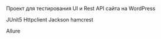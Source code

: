 Проект для тестирования UI и Rest API сайта на WordPress

JUnit5
Httpclient
Jackson
hamcrest

Allure

